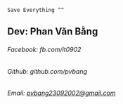 ```
Save Everything ^^
```
## Dev: Phan Văn Bằng
###### Facebook: fb.com/it0902
###### Github: github.com/pvbang
###### Email: pvbang23092002@gmail.com
